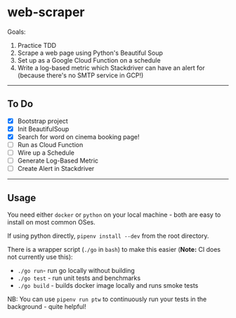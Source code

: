 # web-scraper

Goals:

1. Practice TDD
2. Scrape a web page using Python's Beautiful Soup
3. Set up as a Google Cloud Function on a schedule
4. Write a log-based metric which Stackdriver can have an alert for (because there's no SMTP service in GCP!)

---

## To Do

- [x] Bootstrap project
- [x] Init BeautifulSoup
- [x] Search for word on cinema booking page!
- [ ] Run as Cloud Function
- [ ] Wire up a Schedule
- [ ] Generate Log-Based Metric
- [ ] Create Alert in Stackdriver

---

## Usage

You need either `docker` or `python` on your local machine - both are easy to install on most common OSes.

If using python directly, `pipenv install --dev` from the root directory.

There is a wrapper script (`./go` in `bash`) to make this easier (**Note:** CI does not currently use this):

- `./go run`- run go locally without building
- `./go test` - run unit tests and benchmarks
- `./go build` - builds docker image locally and runs smoke tests

NB: You can use `pipenv run ptw` to continuously run your tests in the background - quite helpful!
